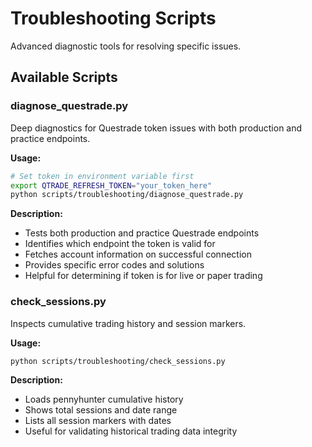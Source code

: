 # Troubleshooting Scripts

Advanced diagnostic tools for resolving specific issues.

## Available Scripts

### diagnose_questrade.py
Deep diagnostics for Questrade token issues with both production and practice endpoints.

**Usage:**
```bash
# Set token in environment variable first
export QTRADE_REFRESH_TOKEN="your_token_here"
python scripts/troubleshooting/diagnose_questrade.py
```

**Description:**
- Tests both production and practice Questrade endpoints
- Identifies which endpoint the token is valid for
- Fetches account information on successful connection
- Provides specific error codes and solutions
- Helpful for determining if token is for live or paper trading

### check_sessions.py
Inspects cumulative trading history and session markers.

**Usage:**
```bash
python scripts/troubleshooting/check_sessions.py
```

**Description:**
- Loads pennyhunter cumulative history
- Shows total sessions and date range
- Lists all session markers with dates
- Useful for validating historical trading data integrity
